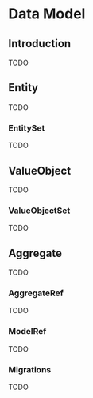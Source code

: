 # Data Model

## Introduction

TODO

## Entity

TODO

### EntitySet

TODO

## ValueObject

TODO

### ValueObjectSet

TODO

## Aggregate

TODO

### AggregateRef

TODO

### ModelRef

TODO

### Migrations

TODO